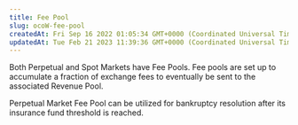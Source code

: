 ```yaml
---
title: Fee Pool
slug: ocoW-fee-pool
createdAt: Fri Sep 16 2022 01:05:34 GMT+0000 (Coordinated Universal Time)
updatedAt: Tue Feb 21 2023 11:39:36 GMT+0000 (Coordinated Universal Time)
---
```


Both Perpetual and Spot Markets have Fee Pools. Fee pools are set up to accumulate a fraction of exchange fees to eventually be sent to the associated Revenue Pool.

Perpetual Market Fee Pool can be utilized for bankruptcy resolution after its insurance fund threshold is reached.

